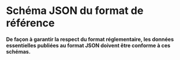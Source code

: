 # Schéma JSON du format de référence

**De façon à garantir la respect du format réglementaire, les données essentielles publiées au format JSON doivent être conforme à ces schémas.**
